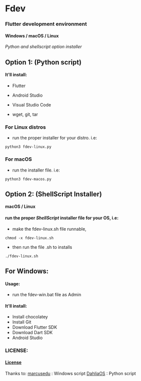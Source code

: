 # Fdev
### Flutter development environment
#### Windows / macOS / Linux

*Python and shellscript option installer*




## Option 1: (Python script)
#### It'll install:

* Flutter

* Android Studio

* Visual Studio Code

* wget, git, tar

### For Linux distros

* run the proper installer for your distro. i.e:

```
python3 fdev-linux.py
```

### For macOS

* run the installer file. i.e:

```
python3 fdev-macos.py
```


## Option 2: (ShellScript Installer)


#### macOS / Linux
#### run the proper _ShellScript_ installer file for your OS, i.e:

* make the fdev-linux.sh file runnable,

```
chmod -x fdev-linux.sh 
```
* then run the file .sh to installs

```
./fdev-linux.sh  
```




## For Windows:

#### Usage:
* run the fdev-win.bat file as Admin

#### It'll install:
* Install chocolatey
* Install Git
* Download Flutter SDK
* Download Dart SDK
* Android Studio

### LICENSE:
#### [License](https://github.com/allansrc/fdev/blob/master/LICENSE)

Thanks to: 
[marcusedu](https:github.com/marcusedu) : Windows script
[DahliaOS](https://github.com/dahlia-os) : Python script
